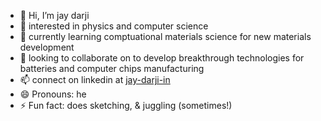 - 👋 Hi, I’m jay darji
- 👀 interested in physics and computer science
- 🌱 currently learning comptuational materials science for new materials development
- 💞️ looking to collaborate on to develop breakthrough technologies for batteries and computer chips manufacturing
- 📫 connect on linkedin at [jay-darji-in](https://www.linkedin.com/in/jay-darji-in/)
- 😄 Pronouns: he
- ⚡ Fun fact: does sketching, & juggling (sometimes!)

<!---
darjijays/darjijays is a ✨ special ✨ repository because its `README.md` (this file) appears on your GitHub profile.
You can click the Preview link to take a look at your changes.
--->
